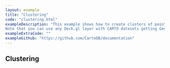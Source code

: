 ```yaml
---
layout: example
title: "Clustering"
code: "clustering.html"
exampleDescription: "This example shows how to create clusters of points.<br/><br/>
Note that you can use any Deck.gl layer with CARTO datasets getting GeoJSON data from CARTO's API. This method is recommended for complex layers with datasets below 50Mb."
exampleExtraCode: ""
exampleGithub: "https://github.com/CartoDB/documentation"
---
```

## Clustering
